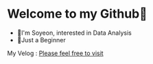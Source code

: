 # Welcome to my Github🙌
* 🎈I'm Soyeon, interested in Data Analysis
* 🌱Just a Beginner

My Velog : [Please feel free to visit](https://velog.io/@xoyeon)  
